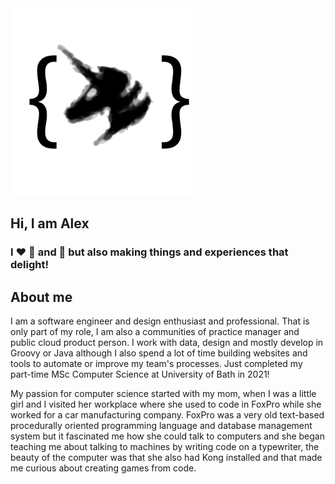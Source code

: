  
<img src="https://github.com/AlexandraMMR/AlexandraMMR.github.io/blob/master/_assets/images/Unicorn_Logo.png?raw=true" alt="Alex Octocat image" width="300"/>

## Hi, I am Alex

### I :heart: :unicorn: and :dog: but also making things and experiences that delight!

## About me

I am a software engineer and design enthusiast and professional. That is only part of my role, I am also a communities of practice manager and public cloud product person. I work with data, design and mostly develop in Groovy or Java although I also spend a lot of time building websites and tools to automate or improve my team's processes. Just completed my part-time MSc Computer Science at University of Bath in 2021!

My passion for computer science started with my mom, when I was a little girl and I visited her workplace where she used to code in FoxPro while she worked for a car manufacturing company. FoxPro was a very old text-based procedurally oriented programming language and database management system but it fascinated me how she could talk to computers and she began teaching me about talking to machines by writing code on a typewriter, the beauty of the computer was that she also had Kong installed and that made me curious about creating games from code.


